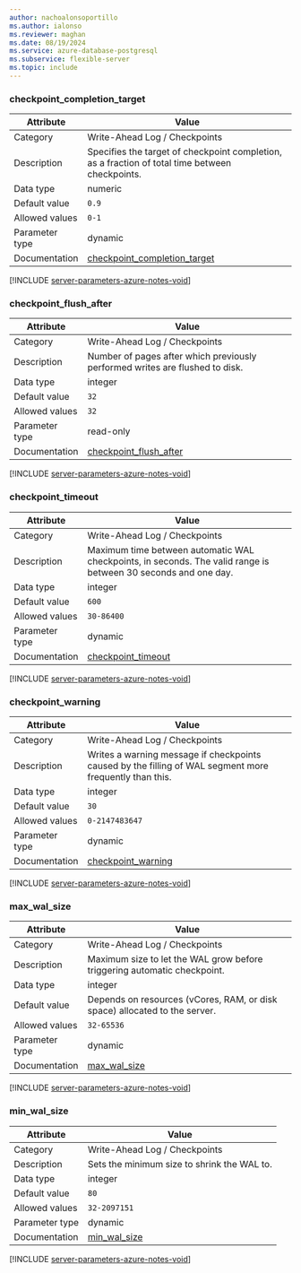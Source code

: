```yaml
---
author: nachoalonsoportillo
ms.author: ialonso
ms.reviewer: maghan
ms.date: 08/19/2024
ms.service: azure-database-postgresql
ms.subservice: flexible-server
ms.topic: include
---
```

### checkpoint_completion_target

| Attribute      | Value                                                      |
|----------------|------------------------------------------------------------|
| Category       | Write-Ahead Log / Checkpoints |
| Description    | Specifies the target of checkpoint completion, as a fraction of total time between checkpoints.                |
| Data type      | numeric   |
| Default value  | `0.9`                                                                      |
| Allowed values | `0-1`          |
| Parameter type | dynamic        |
| Documentation  | [checkpoint_completion_target](https://www.postgresql.org/docs/12/runtime-config-wal.html#GUC-CHECKPOINT-COMPLETION-TARGET) |


[!INCLUDE [server-parameters-azure-notes-void](./server-parameters-azure-notes-void.md)]



### checkpoint_flush_after

| Attribute      | Value                                                      |
|----------------|------------------------------------------------------------|
| Category       | Write-Ahead Log / Checkpoints |
| Description    | Number of pages after which previously performed writes are flushed to disk.                                   |
| Data type      | integer   |
| Default value  | `32`                                                                       |
| Allowed values | `32`           |
| Parameter type | read-only      |
| Documentation  | [checkpoint_flush_after](https://www.postgresql.org/docs/12/runtime-config-wal.html#GUC-CHECKPOINT-FLUSH-AFTER)             |


[!INCLUDE [server-parameters-azure-notes-void](./server-parameters-azure-notes-void.md)]



### checkpoint_timeout

| Attribute      | Value                                                      |
|----------------|------------------------------------------------------------|
| Category       | Write-Ahead Log / Checkpoints |
| Description    | Maximum time between automatic WAL checkpoints, in seconds. The valid range is between 30 seconds and one day. |
| Data type      | integer   |
| Default value  | `600`                                                                      |
| Allowed values | `30-86400`     |
| Parameter type | dynamic        |
| Documentation  | [checkpoint_timeout](https://www.postgresql.org/docs/12/runtime-config-wal.html#GUC-CHECKPOINT-TIMEOUT)                     |


[!INCLUDE [server-parameters-azure-notes-void](./server-parameters-azure-notes-void.md)]



### checkpoint_warning

| Attribute      | Value                                                      |
|----------------|------------------------------------------------------------|
| Category       | Write-Ahead Log / Checkpoints |
| Description    | Writes a warning message if checkpoints caused by the filling of WAL segment more frequently than this.        |
| Data type      | integer   |
| Default value  | `30`                                                                       |
| Allowed values | `0-2147483647` |
| Parameter type | dynamic        |
| Documentation  | [checkpoint_warning](https://www.postgresql.org/docs/12/runtime-config-wal.html#GUC-CHECKPOINT-WARNING)                     |


[!INCLUDE [server-parameters-azure-notes-void](./server-parameters-azure-notes-void.md)]



### max_wal_size

| Attribute      | Value                                                      |
|----------------|------------------------------------------------------------|
| Category       | Write-Ahead Log / Checkpoints |
| Description    | Maximum size to let the WAL grow before triggering automatic checkpoint.                                       |
| Data type      | integer   |
| Default value  | Depends on resources (vCores, RAM, or disk space) allocated to the server. |
| Allowed values | `32-65536`     |
| Parameter type | dynamic        |
| Documentation  | [max_wal_size](https://www.postgresql.org/docs/12/runtime-config-wal.html#GUC-MAX-WAL-SIZE)                                 |


[!INCLUDE [server-parameters-azure-notes-void](./server-parameters-azure-notes-void.md)]



### min_wal_size

| Attribute      | Value                                                      |
|----------------|------------------------------------------------------------|
| Category       | Write-Ahead Log / Checkpoints |
| Description    | Sets the minimum size to shrink the WAL to.                                                                    |
| Data type      | integer   |
| Default value  | `80`                                                                       |
| Allowed values | `32-2097151`   |
| Parameter type | dynamic        |
| Documentation  | [min_wal_size](https://www.postgresql.org/docs/12/runtime-config-wal.html#GUC-MIN-WAL-SIZE)                                 |


[!INCLUDE [server-parameters-azure-notes-void](./server-parameters-azure-notes-void.md)]



